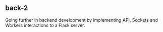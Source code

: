 ## back-2

Going further in backend development by implementing API, Sockets and Workers interactions to a Flask server.
